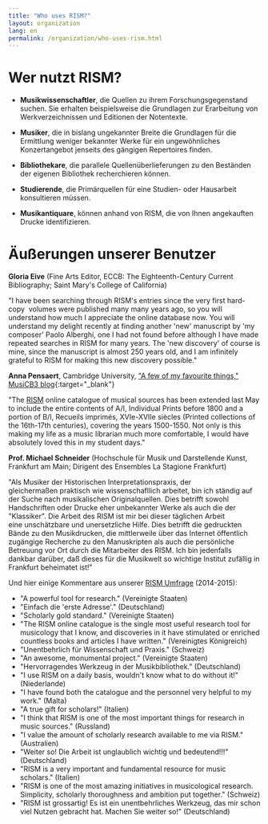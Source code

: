```yaml
---
title: "Who uses RISM?"
layout: organization
lang: en
permalink: /organization/who-uses-rism.html
---
```


# Wer nutzt RISM?

* **Musikwissenschaftler**, die Quellen zu ihrem Forschungsgegenstand suchen. Sie erhalten beispielsweise die Grundlagen zur Erarbeitung von Werkverzeichnissen und Editionen der Notentexte.

* **Musiker**, die in bislang ungekannter Breite die Grundlagen für die Ermittlung weniger bekannter Werke für ein ungewöhnliches Konzertangebot jenseits des gängigen Repertoires finden.

* **Bibliothekare**, die parallele Quellenüberlieferungen zu den Beständen der eigenen Bibliothek recherchieren können.

* **Studierende**, die Primärquellen für eine Studien- oder Hausarbeit konsultieren müssen.

* **Musikantiquare**, können anhand von RISM, die von Ihnen angekauften Drucke identifizieren.

# Äußerungen unserer Benutzer

**Gloria Eive** (Fine Arts Editor, ECCB: The Eighteenth-Century Current Bibliography; Saint Mary's College of California)

"I have been searching through RISM's entries since the very first hard-copy  volumes were published many many years ago, so you will understand how much I appreciate the online database now. You will understand my delight recently at finding another 'new' manuscript by 'my composer' Paolo Alberghi, one I had not found before although I have made repeated searches in RISM for many years. The 'new discovery' of course is mine, since the manuscript is almost 250 years old, and I am infinitely grateful to RISM for making this new discovery possible."

**Anna Pensaert**, Cambridge University, ["A few of my favourite things," MusiCB3 blog](https://musicb3.wordpress.com/2015/10/30/a-few-of-my-favourite-things/){:target="_blank"}

"The [RISM](/new_at_rism/2015/05/21/printed-music-ai-and-bi-now-in-risms-online.html) online catalogue of musical sources has been extended last May to include the entire contents of A/I, Individual Prints before 1800 and a portion of B/I, Recueils imprimés, XVIe-XVIIe siècles (Printed collections of the 16th-17th centuries), covering the years 1500-1550. Not only is this making my life as a music librarian much more comfortable, I would have absolutely loved this in my student days."

**Prof. Michael Schneider** (Hochschule für Musik und Darstellende Kunst, Frankfurt am Main; Dirigent des Ensembles La Stagione Frankfurt)

"Als Musiker der Historischen Interpretationspraxis, der gleichermaßen praktisch wie wissenschafllich arbeitet, bin ich ständig auf der Suche nach musikalischen Originalquellen. Dies betrifft sowohl Handschriften oder Drucke eher unbekannter Werke als auch die der "Klassiker". Die Arbeit des RISM ist mir bei dieser täglichen Arbeit eine unschätzbare und unersetzliche Hilfe. Dies betrifft die gedruckten Bände zu den Musikdrucken, die mittlerweile über das Internet öffentlich zugängige Recherche zu den Manuskripten als auch die persönliche Betreuung vor Ort durch die Mitarbeiter des RISM. Ich bin jedenfalls dankbar darüber, daß dieses für die Musikwelt so wichtige Institut zufällig in Frankfurt beheimatet ist!"

Und hier einige Kommentare aus unserer [RISM Umfrage](/community/survey.html) (2014-2015):

* "A powerful tool for research." (Vereinigte Staaten)
* "Einfach die 'erste Adresse'." (Deutschland)
* "Scholarly gold standard." (Vereinigte Staaten)
* "The RISM online catalogue is the single most useful research tool for musicology that I know, and discoveries in it have stimulated or enriched countless books and articles I have written." (Vereinigtes Königreich)
* "Unentbehrlich für Wissenschaft und Praxis." (Schweiz)
* "An awesome, monumental project." (Vereinigte Staaten)
* "Hervorragendes Werkzeug in der Musikbibliothek." (Deutschland)
* "I use RISM on a daily basis, wouldn't know what to do without it!" (Niederlande)
* "I have found both the catalogue and the personnel very helpful to my work." (Malta)
* "A true gift for scholars!" (Italien)
* "I think that RISM is one of the most important things for research in music sources." (Russland)
* "I value the amount of scholarly research available to me via RISM." (Australien)
* "Weiter so! Die Arbeit ist unglaublich wichtig und bedeutend!!!" (Deutschland)
* "RISM is a very important and fundamental resource for music scholars." (Italien)
* "RISM is one of the most amazing initiatives in musicological research. Simplicity, scholarly thoroughness and ambition put together." (Schweiz)
* "RISM ist grossartig! Es ist ein unentbehrliches Werkzeug, das mir schon viel Nutzen gebracht hat. Machen Sie weiter so!" (Deutschland)